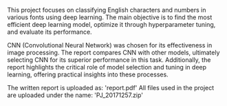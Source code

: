 This project focuses on classifying English characters and numbers in various fonts using deep learning. 
The main objective is to find the most efficient deep learning model, optimize it through hyperparameter tuning, and evaluate its performance.

CNN (Convolutional Neural Network) was chosen for its effectiveness in image processing. 
The report compares CNN with other models, ultimately selecting CNN for its superior performance in this task.
Additionally, the report highlights the critical role of model selection and tuning in deep learning, offering practical insights into these processes.

The written report is uploaded as:
'report.pdf'
All files used in the project are uploaded under the name:
'PJ_20171257.zip'
